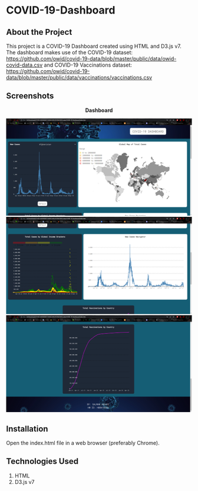# COVID-19-Dashboard

## About the Project

This project is a COVID-19 Dashboard created using HTML and D3.js v7. The dashboard makes use of the COVID-19 dataset: https://github.com/owid/covid-19-data/blob/master/public/data/owid-covid-data.csv and COVID-19 Vaccinations dataset: https://github.com/owid/covid-19-data/blob/master/public/data/vaccinations/vaccinations.csv


## Screenshots

<p align="center">
    <b>Dashboard</b>
</p>

<img src="SS/1.png" alt="Main">


<img src="SS/2.png" alt="Main">


<img src="SS/3.png" alt="Main">


## Installation

Open the index.html file in a web browser (preferably Chrome).


## Technologies Used

1. HTML
2. D3.js v7
